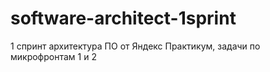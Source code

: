 # software-architect-1sprint
1 спринт архитектура ПО от Яндекс Практикум, задачи по микрофронтам 1 и 2
